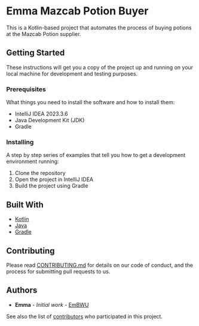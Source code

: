 # Emma Mazcab Potion Buyer

This is a Kotlin-based project that automates the process of buying potions at the Mazcab Potion supplier.

## Getting Started

These instructions will get you a copy of the project up and running on your local machine for development and testing purposes.

### Prerequisites

What things you need to install the software and how to install them:

- IntelliJ IDEA 2023.3.6
- Java Development Kit (JDK)
- Gradle

### Installing

A step by step series of examples that tell you how to get a development environment running:

1. Clone the repository
2. Open the project in IntelliJ IDEA
3. Build the project using Gradle

## Built With

- [Kotlin](https://kotlinlang.org/)
- [Java](https://www.java.com/)
- [Gradle](https://gradle.org/)

## Contributing

Please read [CONTRIBUTING.md](https://gist.github.com/PurpleBooth/b24679402957c63ec426) for details on our code of conduct, and the process for submitting pull requests to us.

## Authors

- **Emma** - *Initial work* - [EmBWU](https://github.com/EmBWU)

See also the list of [contributors](https://github.com/EmBWU/EmmasMazcabPotionBuyer/contributors) who participated in this project.

